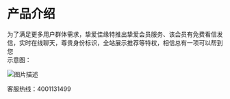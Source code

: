 # 产品介绍
为了满足更多用户群体需求，挚爱佳缘特推出挚爱会员服务、该会员有免费看信发信，实时在线聊天，尊贵身份标识，全站展示推荐等特权，相信总有一项可以帮到您<br>
示意图：

![图片描述](https://zajy-public.oss-cn-beijing.aliyuncs.com/app-pages/qa/11/tapd_31429388_1578997373_28.png)


客服热线：4001131499
